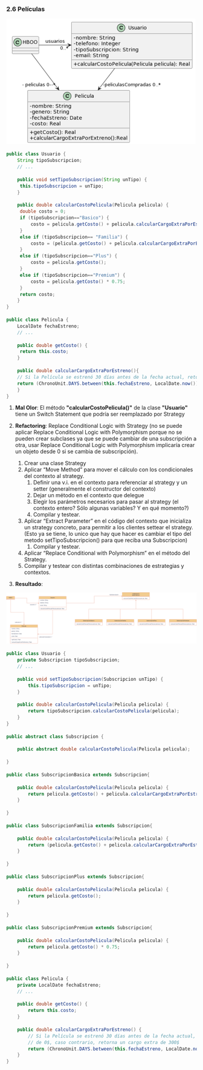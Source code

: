 ### 2.6 Películas

![UML](../img/ejercicio2_6.png)

```java
public class Usuario {
    String tipoSubscripcion;
    // ...

    public void setTipoSubscripcion(String unTipo) {
   	 this.tipoSubscripcion = unTipo;
    }
    
    public double calcularCostoPelicula(Pelicula pelicula) {
   	 double costo = 0;
   	 if (tipoSubscripcion=="Basico") {
   		 costo = pelicula.getCosto() + pelicula.calcularCargoExtraPorEstreno();
   	 }
   	 else if (tipoSubscripcion== "Familia") {
   		 costo = (pelicula.getCosto() + pelicula.calcularCargoExtraPorEstreno()) * 0.90;
   	 }
   	 else if (tipoSubscripcion=="Plus") {
   		 costo = pelicula.getCosto();
   	 }
   	 else if (tipoSubscripcion=="Premium") {
   		 costo = pelicula.getCosto() * 0.75;
   	 }
   	 return costo;
    }
}

public class Pelicula {
    LocalDate fechaEstreno;
    // ...

    public double getCosto() {
   	 return this.costo;
    }
    
    public double calcularCargoExtraPorEstreno(){
	// Si la Película se estrenó 30 días antes de la fecha actual, retorna un cargo de 0$, caso contrario, retorna un cargo extra de 300$
   	return (ChronoUnit.DAYS.between(this.fechaEstreno, LocalDate.now()) ) > 30 ? 0 : 300;
    }
}
```

1. **Mal Olor**: El método **"calcularCostoPelicula()"** de la clase **"Usuario"** tiene un Switch Statement que podría ser reemplazado por Strategy

2. **Refactoring**: Replace Conditional Logic with Strategy (no se puede aplicar Replace Conditional Logic with Polymorphism porque no se pueden crear subclases ya que se puede cambiar de una subscripción a otra, usar Replace Conditional Logic with Polymorphism implicaría crear un objeto desde 0 si se cambia de subscripción).
   1. Crear una clase Strategy
   2. Aplicar “Move Method” para mover el cálculo con los
condicionales del contexto al strategy.
      1. Definir una v.i. en el contexto para referenciar al strategy y un setter (generalmente el constructor del contexto)
      2. Dejar un método en el contexto que delegue
      3. Elegir los parámetros necesarios para pasar al strategy (el contexto entero? Sólo algunas variables? Y en qué momento?)
      4. Compilar y testear.
   1. Aplicar “Extract Parameter” en el código del contexto que inicializa un strategy concreto, para permitir a los clientes settear el strategy. (Esto ya se tiene, lo unico que hay que hacer es cambiar el tipo del metodo setTipoSubscripcion() para que reciba una Subscripcion)
      1. Compilar y testear.
   2. Aplicar “Replace Conditional with Polymorphism” en el método del Strategy.
   3. Compilar y testear con distintas combinaciones de estrategias y contextos.

1. **Resultado**:
   
![UML](../img/ejercicio2_6-UML_1.png)
    
```java
public class Usuario {
	private Subscripcion tipoSubscripcion;
    // ...

	public void setTipoSubscripcion(Subscripcion unTipo) {
		this.tipoSubscripcion = unTipo;
	}

	public double calcularCostoPelicula(Pelicula pelicula) {
		return tipoSubscripcion.calcularCostoPelicula(pelicula);
	}
}

public abstract class Subscripcion {

	public abstract double calcularCostoPelicula(Pelicula pelicula);

}

public class SubscripcionBasica extends Subscripcion{
	
	public double calcularCostoPelicula(Pelicula pelicula) {
		return pelicula.getCosto() + pelicula.calcularCargoExtraPorEstreno();
	}

}

public class SubscripcionFamilia extends Subscripcion{

	public double calcularCostoPelicula(Pelicula pelicula) {
		return (pelicula.getCosto() + pelicula.calcularCargoExtraPorEstreno()) * 0.90;
	}

}

public class SubscripcionPlus extends Subscripcion{

	public double calcularCostoPelicula(Pelicula pelicula) {
		return pelicula.getCosto();
	}

}

public class SubscripcionPremium extends Subscripcion{

	public double calcularCostoPelicula(Pelicula pelicula) {
		return pelicula.getCosto() * 0.75;
	}

}

public class Pelicula {
	private LocalDate fechaEstreno;
    // ...

	public double getCosto() {
		return this.costo;
	}

	public double calcularCargoExtraPorEstreno() {
		// Si la Película se estrenó 30 días antes de la fecha actual, retorna un cargo
		// de 0$, caso contrario, retorna un cargo extra de 300$
		return (ChronoUnit.DAYS.between(this.fechaEstreno, LocalDate.now())) > 30 ? 0 : 300;
	}
}


```  







